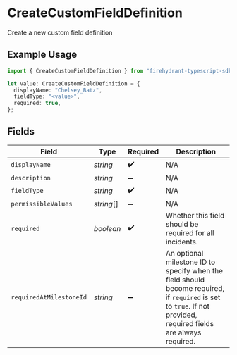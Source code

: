 # CreateCustomFieldDefinition

Create a new custom field definition

## Example Usage

```typescript
import { CreateCustomFieldDefinition } from "firehydrant-typescript-sdk/models/components";

let value: CreateCustomFieldDefinition = {
  displayName: "Chelsey_Batz",
  fieldType: "<value>",
  required: true,
};
```

## Fields

| Field                                                                                                                                                            | Type                                                                                                                                                             | Required                                                                                                                                                         | Description                                                                                                                                                      |
| ---------------------------------------------------------------------------------------------------------------------------------------------------------------- | ---------------------------------------------------------------------------------------------------------------------------------------------------------------- | ---------------------------------------------------------------------------------------------------------------------------------------------------------------- | ---------------------------------------------------------------------------------------------------------------------------------------------------------------- |
| `displayName`                                                                                                                                                    | *string*                                                                                                                                                         | :heavy_check_mark:                                                                                                                                               | N/A                                                                                                                                                              |
| `description`                                                                                                                                                    | *string*                                                                                                                                                         | :heavy_minus_sign:                                                                                                                                               | N/A                                                                                                                                                              |
| `fieldType`                                                                                                                                                      | *string*                                                                                                                                                         | :heavy_check_mark:                                                                                                                                               | N/A                                                                                                                                                              |
| `permissibleValues`                                                                                                                                              | *string*[]                                                                                                                                                       | :heavy_minus_sign:                                                                                                                                               | N/A                                                                                                                                                              |
| `required`                                                                                                                                                       | *boolean*                                                                                                                                                        | :heavy_check_mark:                                                                                                                                               | Whether this field should be required for all incidents.                                                                                                         |
| `requiredAtMilestoneId`                                                                                                                                          | *string*                                                                                                                                                         | :heavy_minus_sign:                                                                                                                                               | An optional milestone ID to specify when the field should become required, if `required` is set to `true`. If not provided, required fields are always required. |